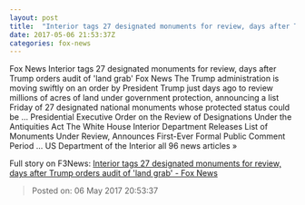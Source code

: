 ```yaml
---
layout: post
title:  "Interior tags 27 designated monuments for review, days after Trump orders audit of 'land grab' - Fox News"
date: 2017-05-06 21:53:37Z
categories: fox-news
---
```


Fox News Interior tags 27 designated monuments for review, days after Trump orders audit of 'land grab' Fox News The Trump administration is moving swiftly on an order by President Trump just days ago to review millions of acres of land under government protection, announcing a list Friday of 27 designated national monuments whose protected status could be ... Presidential Executive Order on the Review of Designations Under the Antiquities Act The White House Interior Department Releases List of Monuments Under Review, Announces First-Ever Formal Public Comment Period ... US Department of the Interior all 96 news articles »


Full story on F3News: [Interior tags 27 designated monuments for review, days after Trump orders audit of 'land grab' - Fox News](http://www.f3nws.com/n/dtcYRB)

> Posted on: 06 May 2017 20:53:37
